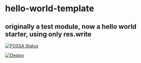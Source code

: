 # hello-world-template
## originally a test module, now a hello world starter, using only res.write
[![FOSSA Status](https://app.fossa.com/api/projects/git%2Bgithub.com%2Fwgytcraft%2Fhello-world-template.svg?type=shield)](https://app.fossa.com/projects/git%2Bgithub.com%2Fwgytcraft%2Fhello-world-template?ref=badge_shield)


[![Deploy](https://www.herokucdn.com/deploy/button.svg)](https://heroku.com/deploy)
